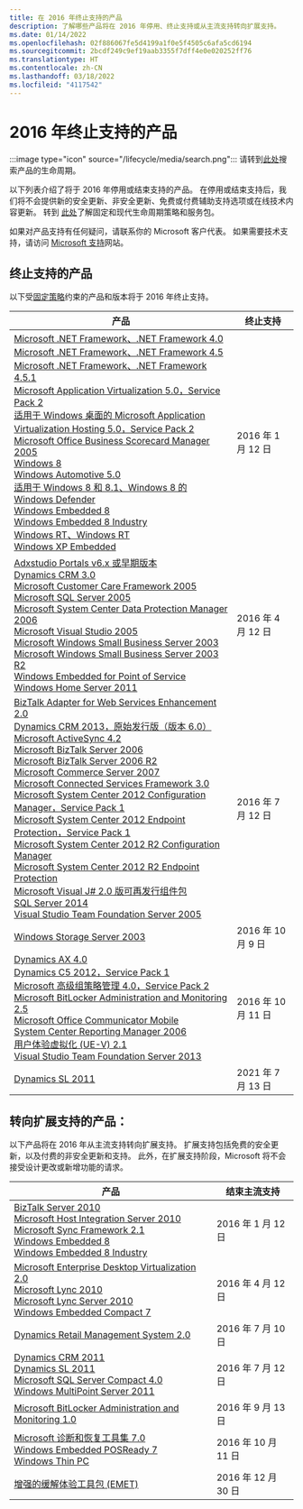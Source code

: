 ```yaml
---
title: 在 2016 年终止支持的产品
description: 了解哪些产品将在 2016 年停用、终止支持或从主流支持转向扩展支持。
ms.date: 01/14/2022
ms.openlocfilehash: 02f886067fe5d4199a1f0e5f4505c6afa5cd6194
ms.sourcegitcommit: 2bcdf249c9ef19aab3355f7dff4e0e020252ff76
ms.translationtype: HT
ms.contentlocale: zh-CN
ms.lasthandoff: 03/18/2022
ms.locfileid: "4117542"
---
```

# <a name="products-ending-support-in-2016"></a>2016 年终止支持的产品

:::image type="icon" source="/lifecycle/media/search.png":::
请转到[此处](/lifecycle/products/)搜索产品的生命周期。

以下列表介绍了将于 2016 年停用或结束支持的产品。 在停用或结束支持后，我们将不会提供新的安全更新、非安全更新、免费或付费辅助支持选项或在线技术内容更新。 转到 [此处](/lifecycle/overview/product-end-of-support-overview)了解固定和现代生命周期策略和服务包。

如果对产品支持有任何疑问，请联系你的 Microsoft 客户代表。 如果需要技术支持，请访问 [Microsoft 支持](https://support.microsoft.com/contactus/?ws=support)网站。





## <a name="products-reaching-end-of-support"></a>终止支持的产品

以下受[固定策略](/lifecycle/policies/fixed)约束的产品和版本将于 2016 年终止支持。

| 产品 | 终止支持 |
| --- | --- |
| [Microsoft .NET Framework、.NET Framework 4.0](/lifecycle/products/microsoft-net-framework?branch=live)<br>[Microsoft .NET Framework、.NET Framework 4.5](/lifecycle/products/microsoft-net-framework?branch=live)<br>[Microsoft .NET Framework、.NET Framework 4.5.1](/lifecycle/products/microsoft-net-framework?branch=live)<br>[Microsoft Application Virtualization 5.0，Service Pack 2](/lifecycle/products/microsoft-application-virtualization-50?branch=live)<br>[适用于 Windows 桌面的 Microsoft Application Virtualization Hosting 5.0，Service Pack 2](/lifecycle/products/microsoft-application-virtualization-hosting-50?branch=live)<br>[Microsoft Office Business Scorecard Manager 2005](/lifecycle/products/microsoft-office-business-scorecard-manager-2005?branch=live)<br>[Windows 8](/lifecycle/products/windows-8?branch=live)<br>[Windows Automotive 5.0](/lifecycle/products/windows-automotive-50?branch=live)<br>[适用于 Windows 8 和 8.1、Windows 8 的 Windows Defender](/lifecycle/products/windows-defender-for-windows-8-and-81?branch=live)<br>[Windows Embedded 8](/lifecycle/products/windows-embedded-8?branch=live)<br>[Windows Embedded 8 Industry](/lifecycle/products/windows-embedded-8-industry?branch=live)<br>[Windows RT、Windows RT](/lifecycle/products/windows-rt?branch=live)<br>[Windows XP Embedded](/lifecycle/products/windows-xp-embedded?branch=live)<br> | 2016 年 1 月 12 日 |
| [Adxstudio Portals v6.x 或早期版本](/lifecycle/products/adxstudio-portals-v6x-or-prior?branch=live)<br>[Dynamics CRM 3.0](/lifecycle/products/dynamics-crm-30?branch=live)<br>[Microsoft Customer Care Framework 2005](/lifecycle/products/microsoft-customer-care-framework-2005?branch=live)<br>[Microsoft SQL Server 2005](/lifecycle/products/microsoft-sql-server-2005?branch=live)<br>[Microsoft System Center Data Protection Manager 2006](/lifecycle/products/microsoft-system-center-data-protection-manager-2006?branch=live)<br>[Microsoft Visual Studio 2005](/lifecycle/products/microsoft-visual-studio-2005?branch=live)<br>[Microsoft Windows Small Business Server 2003](/lifecycle/products/microsoft-windows-small-business-server-2003?branch=live)<br>[Microsoft Windows Small Business Server 2003 R2](/lifecycle/products/microsoft-windows-small-business-server-2003-r2-?branch=live)<br>[Windows Embedded for Point of Service](/lifecycle/products/windows-embedded-for-point-of-service?branch=live)<br>[Windows Home Server 2011](/lifecycle/products/windows-home-server-2011?branch=live)<br> | 2016 年 4 月 12 日 |
| [BizTalk Adapter for Web Services Enhancement 2.0](/lifecycle/products/biztalk-adapter-for-web-services-enhancement-20?branch=live)<br>[Dynamics CRM 2013，原始发行版（版本 6.0）](/lifecycle/products/dynamics-crm-2013?branch=live)<br>[Microsoft ActiveSync 4.2](/lifecycle/products/microsoft-activesync-42?branch=live)<br>[Microsoft BizTalk Server 2006](/lifecycle/products/microsoft-biztalk-server-2006?branch=live)<br>[Microsoft BizTalk Server 2006 R2](/lifecycle/products/microsoft-biztalk-server-2006-r2?branch=live)<br>[Microsoft Commerce Server 2007](/lifecycle/products/microsoft-commerce-server-2007?branch=live)<br>[Microsoft Connected Services Framework 3.0](/lifecycle/products/microsoft-connected-services-framework-30?branch=live)<br>[Microsoft System Center 2012 Configuration Manager，Service Pack 1](/lifecycle/products/microsoft-system-center-2012-configuration-manager?branch=live)<br>[Microsoft System Center 2012 Endpoint Protection，Service Pack 1](/lifecycle/products/microsoft-system-center-2012-endpoint-protection?branch=live)<br>[Microsoft System Center 2012 R2 Configuration Manager](/lifecycle/products/microsoft-system-center-2012-r2-configuration-manager?branch=live)<br>[Microsoft System Center 2012 R2 Endpoint Protection](/lifecycle/products/microsoft-system-center-2012-r2-endpoint-protection?branch=live)<br>[Microsoft Visual J# 2.0 版可再发行组件包](/lifecycle/products/microsoft-visual-j-version-20-redistributable-package?branch=live)<br>[SQL Server 2014](/lifecycle/products/sql-server-2014?branch=live)<br>[Visual Studio Team Foundation Server 2005](/lifecycle/products/microsoft-visual-studio-2005-team-foundation-server?branch=live)<br> | 2016 年 7 月 12 日 |
| [Windows Storage Server 2003](/lifecycle/products/windows-storage-server-2003?branch=live)<br> | 2016 年 10 月 9 日 |
| [Dynamics AX 4.0](/lifecycle/products/dynamics-ax-40?branch=live)<br>[Dynamics C5 2012，Service Pack 1](/lifecycle/products/dynamics-c5-2012?branch=live)<br>[Microsoft 高级组策略管理 4.0，Service Pack 2](/lifecycle/products/microsoft-advanced-group-policy-management-40?branch=live)<br>[Microsoft BitLocker Administration and Monitoring 2.5](/lifecycle/products/microsoft-bitlocker-administration-and-monitoring-25?branch=live)<br>[Microsoft Office Communicator Mobile](/lifecycle/products/microsoft-office-communicator-mobile?branch=live)<br>[System Center Reporting Manager 2006](/lifecycle/products/system-center-reporting-manager-2006?branch=live)<br>[用户体验虚拟化 (UE-V) 2.1](/lifecycle/products/user-experience-virtualization-uev-21?branch=live)<br>[Visual Studio Team Foundation Server 2013](/lifecycle/products/visual-studio-team-foundation-server-2013?branch=live)<br> | 2016 年 10 月 11 日 |
| [Dynamics SL 2011](/lifecycle/products/dynamics-sl-2011?branch=live)<br> | 2021 年 7 月 13 日 |


## <a name="products-moving-to-extended-support"></a>转向扩展支持的产品：

以下产品将在 2016 年从主流支持转向扩展支持。 扩展支持包括免费的安全更新，以及付费的非安全更新和支持。 此外，在扩展支持阶段，Microsoft 将不会接受设计更改或新增功能的请求。

| 产品 | 结束主流支持 |
| --- | --- |
| [BizTalk Server 2010](/lifecycle/products/biztalk-server-2010?branch=live)<br>[Microsoft Host Integration Server 2010](/lifecycle/products/microsoft-host-integration-server-2010?branch=live)<br>[Microsoft Sync Framework 2.1](/lifecycle/products/microsoft-sync-framework-21?branch=live)<br>[Windows Embedded 8](/lifecycle/products/windows-embedded-8?branch=live)<br>[Windows Embedded 8 Industry](/lifecycle/products/windows-embedded-8-industry?branch=live)<br> | 2016 年 1 月 12 日 |
| [Microsoft Enterprise Desktop Virtualization 2.0](/lifecycle/products/microsoft-enterprise-desktop-virtualization-20?branch=live)<br>[Microsoft Lync 2010](/lifecycle/products/microsoft-lync-2010?branch=live)<br>[Microsoft Lync Server 2010](/lifecycle/products/microsoft-lync-server-2010?branch=live)<br>[Windows Embedded Compact 7](/lifecycle/products/windows-embedded-compact-7?branch=live)<br> | 2016 年 4 月 12 日 |
| [Dynamics Retail Management System 2.0](/lifecycle/products/dynamics-retail-management-system-20?branch=live)<br> | 2016 年 7 月 10 日 |
| [Dynamics CRM 2011](/lifecycle/products/dynamics-crm-2011?branch=live)<br>[Dynamics SL 2011](/lifecycle/products/dynamics-sl-2011?branch=live)<br>[Microsoft SQL Server Compact 4.0](/lifecycle/products/microsoft-sql-server-compact-40?branch=live)<br>[Windows MultiPoint Server 2011](/lifecycle/products/windows-multipoint-server-2011?branch=live)<br> | 2016 年 7 月 12 日 |
| [Microsoft BitLocker Administration and Monitoring 1.0](/lifecycle/products/microsoft-bitlocker-administration-and-monitoring-10?branch=live)<br> | 2016 年 9 月 13 日 |
| [Microsoft 诊断和恢复工具集 7.0](/lifecycle/products/microsoft-diagnostics-and-recovery-toolset-70?branch=live)<br>[Windows Embedded POSReady 7](/lifecycle/products/windows-embedded-posready-7?branch=live)<br>[Windows Thin PC](/lifecycle/products/windows-thin-pc?branch=live)<br> | 2016 年 10 月 11 日 |
| [增强的缓解体验工具包 (EMET)](/lifecycle/products/enhanced-mitigation-experience-toolkit-emet?branch=live)<br> | 2016 年 12 月 30 日 |
